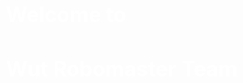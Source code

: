 <!-- # Welcome to WUT Robomaster Team -->

<!DOCTYPE html>
<html>

<head>
  <link rel="stylesheet" type="text/css" href="assets/stylesheets/index.css">
</head>

<body>

  <!-- Your Markdown Content -->
  <h1 class='welcome_title' style='color: white;font-size: 3em;'>Welcome to</h1>
  <h1 class='welcome_title' style='color: white;font-size: 3em;'>Wut Robomaster Team</h1>
</body>

<script>

</script>

<style>
  
.md-sidebar.md-sidebar--primary{
  display: none;
}

@media (max-width: 1200px) {
  /* 在这里写你想要改变的样式 */
  .md-sidebar.md-sidebar--primary{
    display: flex;
  }
}
</style>
</html>
